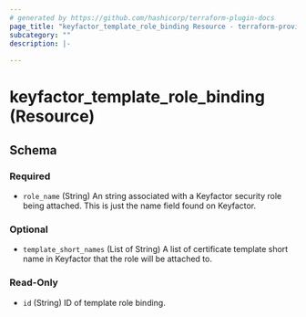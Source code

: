 ```yaml
---
# generated by https://github.com/hashicorp/terraform-plugin-docs
page_title: "keyfactor_template_role_binding Resource - terraform-provider-keyfactor"
subcategory: ""
description: |-
  
---
```


# keyfactor_template_role_binding (Resource)





<!-- schema generated by tfplugindocs -->
## Schema

### Required

- `role_name` (String) An string associated with a Keyfactor security role being attached. This is just the name field found on Keyfactor.

### Optional

- `template_short_names` (List of String) A list of certificate template short name in Keyfactor that the role will be attached to.

### Read-Only

- `id` (String) ID of template role binding.


